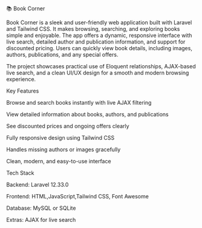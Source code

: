 📚 Book Corner

Book Corner is a sleek and user-friendly web application built with Laravel and Tailwind CSS. It makes browsing, searching, and exploring books simple and enjoyable. The app offers a dynamic, responsive interface with live search, detailed author and publication information, and support for discounted pricing. Users can quickly view book details, including images, authors, publications, and any special offers.

The project showcases practical use of Eloquent relationships, AJAX-based live search, and a clean UI/UX design for a smooth and modern browsing experience.

Key Features

Browse and search books instantly with live AJAX filtering

View detailed information about books, authors, and publications

See discounted prices and ongoing offers clearly

Fully responsive design using Tailwind CSS

Handles missing authors or images gracefully

Clean, modern, and easy-to-use interface

Tech Stack

Backend: Laravel 12.33.0

Frontend: HTML,JavaScript,Tailwind CSS, Font Awesome

Database: MySQL or SQLite

Extras: AJAX for live search
